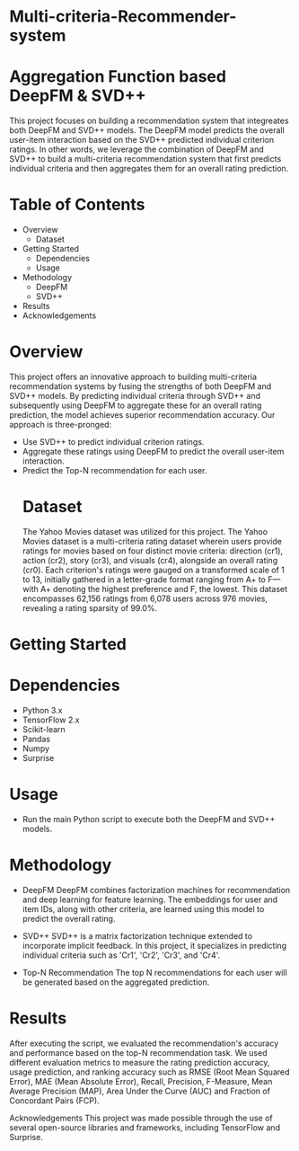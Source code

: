 # Multi-criteria-Recommender-system
# Aggregation Function based DeepFM & SVD++
This project focuses on building a recommendation system that integreates both DeepFM and SVD++ models. The DeepFM model predicts the overall user-item interaction based on the SVD++ predicted individual criterion ratings.
In other words, we leverage the combination of DeepFM and SVD++ to build a multi-criteria recommendation system that first predicts individual criteria and then aggregates them for an overall rating prediction.

# Table of Contents
- Overview
  -  Dataset
- Getting Started
  - Dependencies
  - Usage
- Methodology
  - DeepFM
  - SVD++
- Results
- Acknowledgements
# Overview
This project offers an innovative approach to building multi-criteria recommendation systems by fusing the strengths of both DeepFM and SVD++ models. By predicting individual criteria through SVD++ and subsequently using DeepFM to aggregate these for an overall rating prediction, the model achieves superior recommendation accuracy.
Our approach is three-pronged:
- Use SVD++ to predict individual criterion ratings.
- Aggregate these ratings using DeepFM to predict the overall user-item interaction.
- Predict the Top-N recommendation for each user.
  # Dataset
  The Yahoo Movies dataset was utilized for this project. The Yahoo Movies dataset is a multi-criteria rating dataset wherein users provide ratings for movies based on four distinct movie criteria: direction (cr1), action (cr2), story (cr3), and visuals (cr4), alongside an overall rating (cr0). Each criterion's ratings were gauged on a transformed scale of 1 to 13, initially gathered in a letter-grade format ranging from A+ to F—with A+ denoting the highest preference and F, the lowest. This dataset encompasses 62,156 ratings from 6,078 users across 976 movies, revealing a rating sparsity of 99.0%.

  
# Getting Started
  # Dependencies
  - Python 3.x
  - TensorFlow 2.x
  - Scikit-learn
  - Pandas
  - Numpy
  - Surprise
  # Usage
  - Run the main Python script to execute both the DeepFM and SVD++ models.

# Methodology
-  DeepFM
   DeepFM combines factorization machines for recommendation and deep learning for feature learning. The embeddings for user and item IDs, along with other criteria, are learned using this model to predict the overall rating.

-  SVD++
   SVD++ is a matrix factorization technique extended to incorporate implicit feedback. In this project, it specializes in predicting individual criteria such as 'Cr1', 'Cr2', 'Cr3', and 'Cr4'.
-  Top-N Recommendation
   The top N recommendations for each user will be generated based on the aggregated prediction.
# Results
After executing the script, we evaluated the recommendation's accuracy and performance based on the top-N recommendation task. We used different evaluation metrics to measure the rating prediction accuracy, usage prediction, and ranking accuracy such as RMSE (Root Mean Squared Error), MAE (Mean Absolute Error), Recall, Precision, F-Measure, Mean Average Precision (MAP), Area Under the Curve (AUC) and Fraction of Concordant Pairs (FCP).

Acknowledgements
This project was made possible through the use of several open-source libraries and frameworks, including TensorFlow and Surprise.
